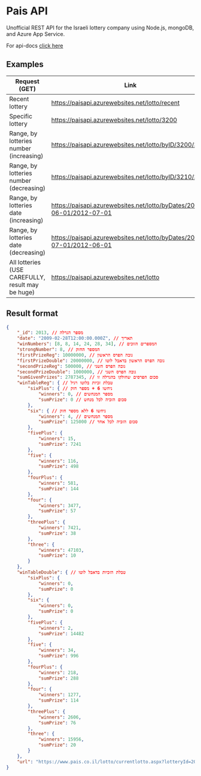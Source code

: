 # Pais API
Unofficial REST API for the Israeli lottery company using Node.js, mongoDB, and Azure App Service.

For api-docs [click here](https://paisapi.azurewebsites.net/api-docs/)

## Examples
| Request (GET) | Link |
| ------------- | ------------- |
| Recent lottery | https://paisapi.azurewebsites.net/lotto/recent |
| Specific lottery | https://paisapi.azurewebsites.net/lotto/3200 |
| Range, by lotteries number (increasing) | https://paisapi.azurewebsites.net/lotto/byID/3200/3210 |
| Range, by lotteries number (decreasing) | https://paisapi.azurewebsites.net/lotto/byID/3210/3200 |
| Range, by lotteries date (increasing) | https://paisapi.azurewebsites.net/lotto/byDates/2012-06-01/2012-07-01 |
| Range, by lotteries date (decreasing) | https://paisapi.azurewebsites.net/lotto/byDates/2012-07-01/2012-06-01 |
| All lotteries (USE CAREFULLY, result may be huge) | https://paisapi.azurewebsites.net/lotto |

## Result format
```JSON
{
    "_id": 2013, // מספר הגרלה
    "date": "2009-02-28T12:00:00.000Z", // תאריך
    "winNumbers": [8, 8, 14, 24, 28, 34], // המספרים הזוכים
    "strongNumber": 8, // המספר החזק
    "firstPrizeReg": 10000000, // גובה הפרס הראשון
    "firstPrizeDouble": 20000000, // גובה הפרס הראשון בדאבל לוטו
    "secondPrizeReg": 500000, // גובה הפרס השני
    "secondPrizeDouble": 1000000, // גובה הפרס השני
    "sumGivenPrizes": 2787345, // סכום הפרסים שחולקו בהגרלה זו
    "winTableReg": { // טבלת זכיות בלוטו רגיל
        "sixPlus": { // ניחשו 6 + מספר חזק
            "winners": 0, // מספר המנחשים
            "sumPrize": 0 // סכום הזכיה לכל מנחש
        },
        "six": { // ניחשו 6 ללא מספר חזק
            "winners": 4, // מספר המנחשים
            "sumPrize": 125000 // סכום הזכיה לכל אחד
        },
        "fivePlus": {
            "winners": 15,
            "sumPrize": 7241
        },
        "five": {
            "winners": 116,
            "sumPrize": 498
        },
        "fourPlus": {
            "winners": 581,
            "sumPrize": 144
        },
        "four": {
            "winners": 3477,
            "sumPrize": 57
        },
        "threePlus": {
            "winners": 7421,
            "sumPrize": 38
        },
        "three": {
            "winners": 47103,
            "sumPrize": 10
        }
    },
    "winTableDouble": { // טבלת הזכיות בדאבל לוטו
        "sixPlus": {
            "winners": 0,
            "sumPrize": 0
        },
        "six": {
            "winners": 0,
            "sumPrize": 0
        },
        "fivePlus": {
            "winners": 2,
            "sumPrize": 14482
        },
        "five": {
            "winners": 34,
            "sumPrize": 996
        },
        "fourPlus": {
            "winners": 218,
            "sumPrize": 288
        },
        "four": {
            "winners": 1277,
            "sumPrize": 114
        },
        "threePlus": {
            "winners": 2606,
            "sumPrize": 76
        },
        "three": {
            "winners": 15956,
            "sumPrize": 20
        }
    },
    "url": "https://www.pais.co.il/lotto/currentlotto.aspx?lotteryId=2013" // קישור לאתר מפעל הפיס
}
```